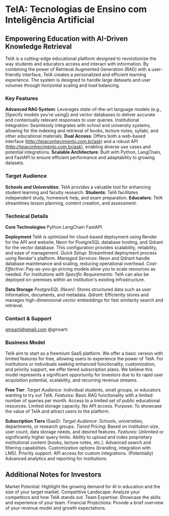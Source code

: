 # TeIA: Tecnologias de Ensino com Inteligência Artificial

<!-- [Project Logo/Banner Here] -->

## Empowering Education with AI-Driven Knowledge Retrieval

TeIA is a cutting-edge educational platform designed to revolutionize the way students and educators access and interact with information. By combining the power of Retrieval Augmented Generation (RAG) with a user-friendly interface, TeIA creates a personalized and efficient learning experience. The system is designed to handle large datasets and user volumes through horizontal scaling and load balancing.

### Key Features

**Advanced RAG System**: Leverages state-of-the-art language models (e.g., [Specify models you're using]) and vector databases to deliver accurate and contextually relevant responses to user queries.
Institutional Integration: Seamlessly integrates with school and university systems, allowing for the indexing and retrieval of books, lecture notes, syllabi, and other educational materials.
**Dual Access**: Offers both a web-based interface (http://teiaconhecimento.com.br/ask) and a robust API (http://teiaconhecimento.com.br/ask), enabling diverse use cases and potential integrations.
**Scalable Architecture**: Built with Python, LangChain, and FastAPI to ensure efficient performance and adaptability to growing datasets.
<!-- [Additional Features You'd Like to Highlight]: For example, customization options, analytics for institutions, student progress tracking, etc. -->
### Target Audience

**Schools and Universities**: TeIA provides a valuable tool for enhancing student learning and faculty research.
**Students**: TeIA facilitates independent study, homework help, and exam preparation.
**Educators**: TeIA streamlines lesson planning, content creation, and assessment.
<!-- Developers: The TeIA API opens up opportunities for custom integrations and applications. -->
<!-- ### Getting Started

[Installation Instructions]: Describe how to set up TeIA on a local machine or server.
[API Usage Examples]: Provide clear code snippets demonstrating how to interact with the TeIA API.
[Web Interface Walkthrough]: Briefly explain how to navigate and use the TeIA website. -->
### Technical Details

**Core Technologies**
Python
LangChain
FastAPI
<!-- [List other relevant libraries or frameworks] -->
**Deployment**
TeIA is optimized for cloud-based deployment using Render for the API and website, Neon for PostgreSQL database hosting, and Qdrant for the vector database. This configuration provides scalability, reliability, and ease of management.
*Quick Setup*: Streamlined deployment process using Render's platform.
*Managed Services*: Neon and Qdrant handle database maintenance and scaling, reducing operational overhead.
*Cost-Effective*: Pay-as-you-go pricing models allow you to scale resources as needed.
*For Institutions with Specific Requirements*: TeIA can also be deployed on-premises within an institution's existing infrastructure.

**Data Storage**
*PostgreSQL (Neon)*: Stores structured data such as user information, documents, and metadata.
*Qdrant*: Efficiently stores and manages high-dimensional vector embeddings for fast similarity search and retrieval.

<!-- [Future Enhancements]: Outline upcoming features and improvements.
[Open to Collaboration]: Invite contributions from the developer community. -->
### Contact & Support

gmsarti@gmail.com
@gmsarti
<!-- [Link to Issue Tracker or Forum]: For reporting bugs or requesting features. -->
### Business Model

TeIA aim to start as a freemium SaaS platform. We offer a basic version with limited features for free, allowing users to experience the power of TeIA. For institutions or individuals seeking enhanced functionality, customization, and priority support, we offer tiered subscription plans. We believe this model represents a significant opportunity for investors due to its rapid user acquisition potential, scalability, and recurring revenue streams.

**Free Tier**:
*Target Audience*: Individual students, small groups, or educators wanting to try out TeIA.
*Features*:
Basic RAG functionality with a limited number of queries per month.
Access to a limited set of public educational resources.
Limited storage capacity.
No API access.
Purpose: To showcase the value of TeIA and attract users to the platform.

**Subscription Tiers** (SaaS):
*Target Audience*: Schools, universities, departments, or research groups.
*Tiered Pricing*: Based on institution size, user count, data storage needs, and desired features.
*Features*:
Unlimited or significantly higher query limits.
Ability to upload and index proprietary institutional content (books, lecture notes, etc.).
Advanced search and filtering capabilities.
Customization options (branding, integration with LMS).
Priority support.
API access for custom integrations.
(Potentially) Advanced analytics and reporting for institutions.

## Additional Notes for Investors

Market Potential: Highlight the growing demand for AI in education and the size of your target market.
Competitive Landscape: Analyze your competitors and how TeIA stands out.
Team Expertise: Showcase the skills and experience of your team.
Financial Projections: Provide a brief overview of your revenue model and growth expectations.